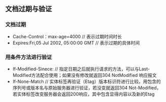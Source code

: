 ## 文档过期与验证

### 文档过期
- Cache-Control：max-age=4000 // 表示过期时间时长
- Expires:Fri,05 Jul 2002, 05:00:00 GMT // 表示过期的具体时间

### 用条件方法进行验证
- If-Modified-Sinece:<date> // 指定日期之后就执行请求的方法，可以与Last-Modified方法配合使用；如果没有修改就返回304 NotModified 响应报文
- If-None-Match // 实体标签再验证（Etag）版本标识符进行比较。用包含的序列号或版本名与原始服务器进行验证，若没变就返回304 Not-Modified，若实体标签改变服务器会返回200响应，其中包含显得内容以及新的Etag